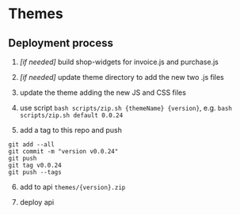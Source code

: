 # Themes

## Deployment process

1. *[if needed]* build shop-widgets for invoice.js and purchase.js

2. *[if needed]* update theme directory to add the new two .js files

3. update the theme adding the new JS and CSS files

4. use script `bash scripts/zip.sh {themeName} {version}`, e.g. `bash scripts/zip.sh default 0.0.24`

5. add a tag to this repo and push

```git
git add --all
git commit -m "version v0.0.24"
git push
git tag v0.0.24
git push --tags
```

6. add to api `themes/{version}.zip`

7. deploy api